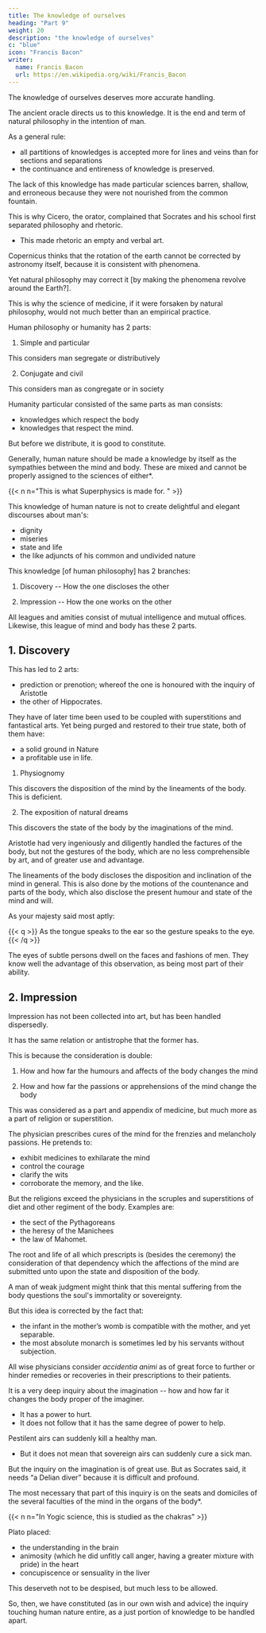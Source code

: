 ```yaml
---
title: The knowledge of ourselves
heading: "Part 9"
weight: 20
description: "the knowledge of ourselves"
c: "blue"
icon: "Francis Bacon"
writer:
  name: Francis Bacon
  url: https://en.wikipedia.org/wiki/Francis_Bacon
---
```



<!-- 1.  -->


<!-- We come therefore now to that knowledge whereunto , which is  -->

The knowledge of ourselves deserves more accurate handling.

<!-- , by how much it touches us more nearly.   -->

The ancient oracle directs us to this knowledge. It is the end and term of natural philosophy in the intention of man. <!-- , so notwithstanding it is but a portion of natural philosophy in the continent of Nature. -->

As a general rule:
- all partitions of knowledges is accepted more for lines and veins than for sections and separations
- the continuance and entireness of knowledge is preserved.  

The lack of this knowledge has made particular sciences barren, shallow, and erroneous because they were not nourished from the common fountain.

This is why Cicero, the orator, complained that Socrates and his school first separated philosophy and rhetoric. 
- This made rhetoric an empty and verbal art.

Copernicus thinks that the rotation of the earth cannot be corrected by astronomy itself, because it is <!-- not repugnant --> consistent with <!--  to any of the --> phenomena. 

Yet natural philosophy may correct it [by making the phenomena revolve around the Earth?].  

This is why the science of medicine, if it were forsaken by natural philosophy, would not much better than an empirical practice.

Human philosophy or humanity has 2 parts:

1. Simple and particular

This considers man segregate or distributively

2. Conjugate and civil

This considers man as congregate or in society


Humanity particular consisted of the same parts as man consists:
- knowledges which respect the body
- knowledges that respect the mind.  

But before we distribute, it is good to constitute.  

Generally, human nature should be made a knowledge by itself as the sympathies between the mind and body. These are mixed and cannot be properly assigned to the sciences of either*.


{{< n n="This is what Superphysics is made for. " >}}


This knowledge of human nature is not to create delightful and elegant discourses about man's:
- dignity
- miseries
- state and life
- the like adjuncts of his common and undivided nature

<!-- but chiefly in regard of the knowledge concerning  -->

<!-- , which being  -->

<!-- (2)  -->

This knowledge [of human philosophy] has 2 branches:

1. Discovery -- How the one discloses the other

2. Impression -- How the one works on the other

All leagues and amities consist of mutual intelligence and mutual offices. Likewise, this league of mind and body has these 2 parts.


## 1. Discovery 

This has led to 2 arts:

- prediction or prenotion; whereof the one is honoured with the inquiry of Aristotle
- the other of Hippocrates. 

They have of later time been used to be coupled with superstitions and fantastical arts. Yet being purged and restored to their true state, both of them have:
- a solid ground in Nature
- a profitable use in life.  

1. Physiognomy

This discovers the disposition of the mind by the lineaments of the body. This is deficient.


2. The exposition of natural dreams

This discovers the state of the body by the imaginations of the mind.  

Aristotle had very ingeniously and diligently handled the factures of the body, but not the gestures of the body, which are no less comprehensible by art, and of greater use and advantage.

The lineaments of the body discloses the disposition and inclination of the mind in general. This is also done by the motions of the countenance and parts of the body, which also disclose the present humour and state of the mind and will.

As your majesty said most aptly:

{{< q >}}
As the tongue speaks to the ear so the gesture speaks to the eye.
{{< /q >}}

The eyes of subtle persons dwell on the faces and fashions of men. They know well the advantage of this observation, as being most part of their ability.

<!-- neither can it be denied, but that it is a great discovery of dissimulations, and a great direction in business. -->


## 2. Impression

<!-- (3) -->

Impression has not been collected into art, but has been handled dispersedly. 

It has the same relation or antistrophe that the former has.

This is because the consideration is double:

1. How and how far the humours and affects of the body changes the mind



2. How and how far the passions or apprehensions of the mind change the body

This was considered as a part and appendix of medicine, but much more as a part of religion or superstition.

The physician prescribes cures of the mind for the frenzies and melancholy passions. He pretends to:
- exhibit medicines to exhilarate the mind
- control the courage
- clarify the wits
- corroborate the memory, and the like.

But the religions exceed the physicians in the scruples and superstitions of diet and other regiment of the body. Examples are:
- the sect of the Pythagoreans
- the heresy of the Manichees
- the law of Mahomet.

<!-- So likewise the ordinances in the ceremonial law, interdicting the eating of the blood and the fat, distinguishing between beasts clean and unclean for meat, are many and strict; nay, the faith itself being clear and serene from all clouds of ceremony, yet retaineth the use of fastlings, abstinences, and other macerations and humiliations of the body, as things real, and not figurative.   -->

The root and life of all which prescripts is (besides the ceremony) the consideration of that dependency which the affections of the mind are submitted unto upon the state and disposition of the body.  

A man of weak judgment might think that this mental suffering from the body questions the soul's immortality or sovereignty.

But this idea is corrected by the fact that:
- the infant in the mother’s womb is compatible with the mother, and yet separable.
- the most absolute monarch is sometimes led by his servants without subjection.

<!-- As for the reciprocal knowledge, which is the operation of the conceits and passions of the mind upon the body, we see  -->

All wise physicians consider *accidentia animi* as of great force to further or hinder remedies or recoveries in their prescriptions to their patients.

It is a very deep inquiry about the imagination -- how and how far it changes the body proper of the imaginer.
- It has a power to hurt.
- It does not follow that it has the same degree of power to help.

Pestilent airs can suddenly kill a healthy man. 
- But it does not mean that sovereign airs can suddenly cure a sick man.

But the inquiry on the imagination is of great use. But as Socrates said, it needs “a Delian diver” because it is difficult and profound.

<!-- But unto all this knowledge de communi vinculo, of the concordances between the mind and the body,  -->

The most necessary that part of this inquiry is on the seats and domiciles of the several faculties of the mind in the organs of the body*.

{{< n n="In Yogic science, this is studied as the chakras" >}}

 <!-- which knowledge hath been attempted, and is controverted, and deserveth to be much better inquired. -->

Plato placed:
- the understanding in the brain
- animosity (which he did unfitly call anger, having a greater mixture with pride) in the heart
- concupiscence or sensuality in the liver

This deserveth not to be despised, but much less to be allowed.

So, then, we have constituted (as in our own wish and advice) the inquiry touching human nature entire, as a just portion of knowledge to be handled apart.
